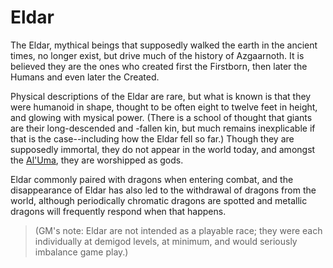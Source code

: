 # Eldar
The Eldar, mythical beings that supposedly walked the earth in the ancient times, no longer exist, but drive much of the history of Azgaarnoth. It is believed they are the ones who created first the Firstborn, then later the Humans and even later the Created.

Physical descriptions of the Eldar are rare, but what is known is that they were humanoid in shape, thought to be often eight to twelve feet in height, and glowing with mysical power. (There is a school of thought that giants are their long-descended and -fallen kin, but much remains inexplicable if that is the case--including how the Eldar fell so far.) Though they are supposedly immortal, they do not appear in the world today, and amongst the [Al'Uma](/Religions/AlUma.md), they are worshipped as gods. 

Eldar commonly paired with dragons when entering combat, and the disappearance of Eldar has also led to the withdrawal of dragons from the world, although periodically chromatic dragons are spotted and metallic dragons will frequently respond when that happens.

> (GM's note: Eldar are not intended as a playable race; they were each individually at demigod levels, at minimum, and would seriously imbalance game play.)



